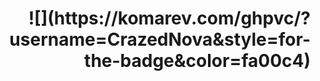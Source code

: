 <h1 align="right">
 ![](https://komarev.com/ghpvc/?username=CrazedNova&style=for-the-badge&color=fa00c4)
</h1>
